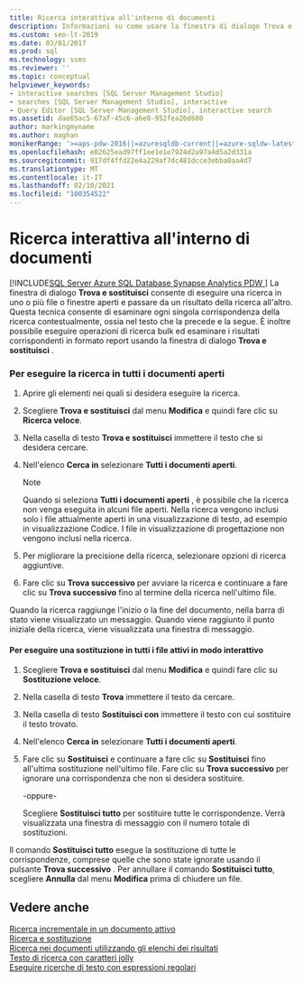 ```yaml
---
title: Ricerca interattiva all'interno di documenti
description: Informazioni su come usare la finestra di dialogo Trova e sostituisci per cercare uno o più file o finestre aperti, sospendendo l'operazione dopo l'individuazione di ogni corrispondenza per esaminare gli elementi trovati nel contesto. È anche possibile eseguire un'operazione di ricerca bulk ed esaminare le corrispondenze trovate in formato report.
ms.custom: seo-lt-2019
ms.date: 03/01/2017
ms.prod: sql
ms.technology: ssms
ms.reviewer: ''
ms.topic: conceptual
helpviewer_keywords:
- interactive searches [SQL Server Management Studio]
- searches [SQL Server Management Studio], interactive
- Query Editor [SQL Server Management Studio], interactive search
ms.assetid: dae65ac5-67af-45c6-a6e0-952fea26d680
author: markingmyname
ms.author: maghan
monikerRange: '>=aps-pdw-2016||=azuresqldb-current||=azure-sqldw-latest||>=sql-server-2016||>=sql-server-linux-2017||=azuresqldb-mi-current'
ms.openlocfilehash: e02625ead97ff1ee1e1e7924d2a97a4d5a2d331a
ms.sourcegitcommit: 917df4ffd22e4a229af7dc481dcce3ebba0aa4d7
ms.translationtype: MT
ms.contentlocale: it-IT
ms.lasthandoff: 02/10/2021
ms.locfileid: "100354522"
---
```

# <a name="search-documents-interactively"></a>Ricerca interattiva all'interno di documenti
[!INCLUDE[SQL Server Azure SQL Database Synapse Analytics PDW ](../../includes/applies-to-version/sql-asdb-asdbmi-asa-pdw.md)]
  La finestra di dialogo **Trova e sostituisci** consente di eseguire una ricerca in uno o più file o finestre aperti e passare da un risultato della ricerca all'altro. Questa tecnica consente di esaminare ogni singola corrispondenza della ricerca contestualmente, ossia nel testo che la precede e la segue. È inoltre possibile eseguire operazioni di ricerca bulk ed esaminare i risultati corrispondenti in formato report usando la finestra di dialogo **Trova e sostituisci** .  
  
### <a name="to-search-all-open-documents"></a>Per eseguire la ricerca in tutti i documenti aperti  
  
1.  Aprire gli elementi nei quali si desidera eseguire la ricerca.  
  
2.  Scegliere **Trova e sostituisci** dal menu **Modifica** e quindi fare clic su **Ricerca veloce**.  
  
3.  Nella casella di testo **Trova e sostituisci** immettere il testo che si desidera cercare.  
  
4.  Nell'elenco **Cerca in** selezionare **Tutti i documenti aperti**.  
  
    > [!NOTE]  
    >  Quando si seleziona **Tutti i documenti aperti** , è possibile che la ricerca non venga eseguita in alcuni file aperti. Nella ricerca vengono inclusi solo i file attualmente aperti in una visualizzazione di testo, ad esempio in visualizzazione Codice. I file in visualizzazione di progettazione non vengono inclusi nella ricerca.  
  
5.  Per migliorare la precisione della ricerca, selezionare opzioni di ricerca aggiuntive.  
  
6.  Fare clic su **Trova successivo** per avviare la ricerca e continuare a fare clic su **Trova successivo** fino al termine della ricerca nell'ultimo file.  
  
 Quando la ricerca raggiunge l'inizio o la fine del documento, nella barra di stato viene visualizzato un messaggio. Quando viene raggiunto il punto iniziale della ricerca, viene visualizzata una finestra di messaggio.  
  
#### <a name="to-replace-in-all-active-files-interactively"></a>Per eseguire una sostituzione in tutti i file attivi in modo interattivo  
  
1.  Scegliere **Trova e sostituisci** dal menu **Modifica** e quindi fare clic su **Sostituzione veloce**.  
  
2.  Nella casella di testo **Trova** immettere il testo da cercare.  
  
3.  Nella casella di testo **Sostituisci con** immettere il testo con cui sostituire il testo trovato.  
  
4.  Nell'elenco **Cerca in** selezionare **Tutti i documenti aperti**.  
  
5.  Fare clic su **Sostituisci** e continuare a fare clic su **Sostituisci** fino all'ultima sostituzione nell'ultimo file. Fare clic su **Trova successivo** per ignorare una corrispondenza che non si desidera sostituire.  
  
     -oppure-  
  
     Scegliere **Sostituisci tutto** per sostituire tutte le corrispondenze. Verrà visualizzata una finestra di messaggio con il numero totale di sostituzioni.  
  
 Il comando **Sostituisci tutto** esegue la sostituzione di tutte le corrispondenze, comprese quelle che sono state ignorate usando il pulsante **Trova successivo** . Per annullare il comando **Sostituisci tutto**, scegliere **Annulla** dal menu **Modifica** prima di chiudere un file.  
  
## <a name="see-also"></a>Vedere anche  
 [Ricerca incrementale in un documento attivo](./search-an-active-document-incrementally.md)   
 [Ricerca e sostituzione](./search-and-replace.md)   
 [Ricerca nei documenti utilizzando gli elenchi dei risultati](./search-documents-using-results-lists.md)   
 [Testo di ricerca con caratteri jolly](./search-text-with-wildcards.md)   
 [Eseguire ricerche di testo con espressioni regolari](./search-text-with-regular-expressions.md)  
  
